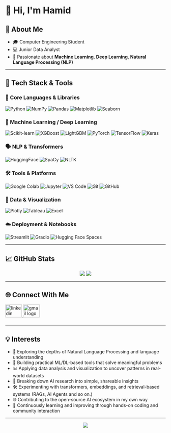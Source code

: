 # 👋 Hi, I'm Hamid

## 🔬 About Me
- 🎓 Computer Engineering Student
- 💻 Junior Data Analyst
- 🔎 Passionate about **Machine Learning**, **Deep Learning**, **Natural Language Processing (NLP)**

---

## 🚀 Tech Stack & Tools

### 🧠 Core Languages & Libraries  
![Python](https://img.shields.io/badge/-Python-3776AB?style=for-the-badge&logo=python&logoColor=white)
![NumPy](https://img.shields.io/badge/-NumPy-013243?style=for-the-badge&logo=numpy&logoColor=white)
![Pandas](https://img.shields.io/badge/-Pandas-150458?style=for-the-badge&logo=pandas&logoColor=white)
![Matplotlib](https://img.shields.io/badge/-Matplotlib-11557C?style=for-the-badge&logo=matplotlib&logoColor=white)
![Seaborn](https://img.shields.io/badge/-Seaborn-9A6DCE?style=for-the-badge)

### 🤖 Machine Learning / Deep Learning  
![Scikit-learn](https://img.shields.io/badge/-Scikit--learn-F7931E?style=for-the-badge&logo=scikit-learn&logoColor=white)
![XGBoost](https://img.shields.io/badge/-XGBoost-EC0000?style=for-the-badge)
![LightGBM](https://img.shields.io/badge/-LightGBM-026636?style=for-the-badge)
![PyTorch](https://img.shields.io/badge/-PyTorch-EE4C2C?style=for-the-badge&logo=pytorch&logoColor=white)
![TensorFlow](https://img.shields.io/badge/-TensorFlow-FF6F00?style=for-the-badge&logo=tensorflow&logoColor=white)
![Keras](https://img.shields.io/badge/-Keras-D00000?style=for-the-badge&logo=keras&logoColor=white)

### 🗣️ NLP & Transformers  
![HuggingFace](https://img.shields.io/badge/-HuggingFace-FFD21F?style=for-the-badge&logo=huggingface&logoColor=black)
![SpaCy](https://img.shields.io/badge/-SpaCy-09A3D5?style=for-the-badge)
![NLTK](https://img.shields.io/badge/-NLTK-007396?style=for-the-badge)

### 🛠️ Tools & Platforms  
![Google Colab](https://img.shields.io/badge/-Google%20Colab-F9AB00?style=for-the-badge&logo=google-colab&logoColor=black)
![Jupyter](https://img.shields.io/badge/-Jupyter-F37626?style=for-the-badge&logo=jupyter&logoColor=white)
![VS Code](https://img.shields.io/badge/-VSCode-007ACC?style=for-the-badge&logo=visual-studio-code&logoColor=white)
![Git](https://img.shields.io/badge/-Git-F05032?style=for-the-badge&logo=git&logoColor=white)
![GitHub](https://img.shields.io/badge/-GitHub-181717?style=for-the-badge&logo=github&logoColor=white)

### 🧮 Data & Visualization  
![Plotly](https://img.shields.io/badge/-Plotly-3F4F75?style=for-the-badge&logo=plotly&logoColor=white)
![Tableau](https://img.shields.io/badge/-Tableau-E97627?style=for-the-badge&logo=tableau&logoColor=white)
![Excel](https://img.shields.io/badge/-Excel-217346?style=for-the-badge&logo=microsoft-excel&logoColor=white)

### ☁️ Deployment & Notebooks  
![Streamlit](https://img.shields.io/badge/-Streamlit-FF4B4B?style=for-the-badge&logo=streamlit&logoColor=white)
![Gradio](https://img.shields.io/badge/-Gradio-786DF0?style=for-the-badge)
![Hugging Face Spaces](https://img.shields.io/badge/-HF%20Spaces-gray?style=for-the-badge&logo=huggingface)




---

## 📈 GitHub Stats

<p align="center">
  <img src="https://github-readme-stats.vercel.app/api?username=hrnrxb&show_icons=true&theme=radical"/>
  <img src="https://github-readme-streak-stats.herokuapp.com/?user=hrnrxb&theme=radical"/>
</p>

---

## 🌐 Connect With Me

<div align="left">
  <a href="https://www.linkedin.com/in/hamid-namjoo" target="_blank">
    <img src="https://raw.githubusercontent.com/maurodesouza/profile-readme-generator/master/src/assets/icons/social/linkedin/default.svg" width="52" height="40" alt="linkedin logo" />
  </a>
  <a href="mailto:hamid.namjoo@gmail.com">
    <img src="https://raw.githubusercontent.com/maurodesouza/profile-readme-generator/master/src/assets/icons/social/gmail/default.svg" width="52" height="40" alt="gmail logo" />
  </a>
</div>


###

---

## 💡 Interests

- 🧠 Exploring the depths of Natural Language Processing and language understanding  
- 🤖 Building practical ML/DL-based tools that solve meaningful problems  
- 📊 Applying data analysis and visualization to uncover patterns in real-world datasets  
- 🧩 Breaking down AI research into simple, shareable insights  
- 🛠️ Experimenting with transformers, embeddings, and retrieval-based systems (RAGs, AI Agents and so on.)
- 🌐 Contributing to the open-source AI ecosystem in my own way  
- 🎯 Continuously learning and improving through hands-on coding and community interaction



--- 

<div align="center">
  <img src="https://profile-counter.glitch.me/hrnrxb/count.svg?"  />
</div>

